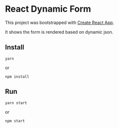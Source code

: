# React Dynamic Form

This project was bootstrapped with [Create React App](https://github.com/facebook/create-react-app).

It shows the form is rendered based on dynamic json.

## Install

```
yarn
```
or
```
npm install
```

## Run

```
yarn start
```
or
```
npm start
```